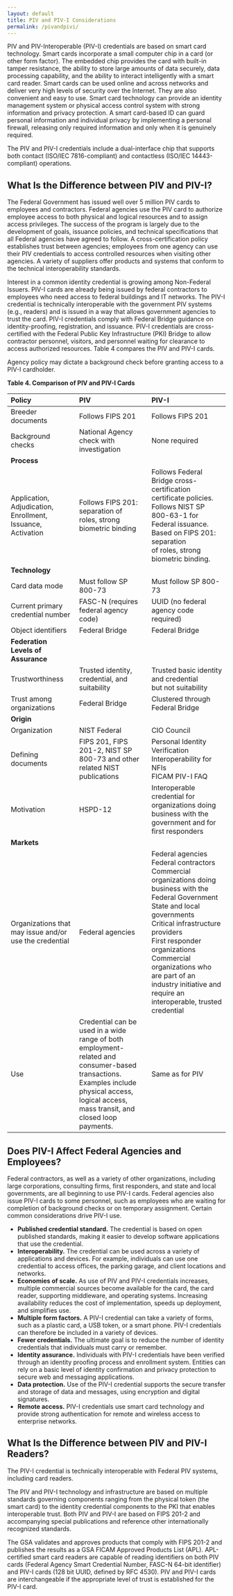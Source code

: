 ```yaml
---
layout: default
title: PIV and PIV-I Considerations
permalink: /pivandpivi/
---
```


PIV and PIV-Interoperable (PIV-I) credentials are based on smart card technology. Smart cards incorporate a small computer chip in a card (or other form factor).  The embedded chip provides the card with built-in tamper resistance, the ability to store large amounts of data securely, data processing capability, and the ability to interact intelligently with a smart card reader. Smart cards can be used online and across networks and deliver very high levels of security over the Internet.  They are also convenient and easy to use.
Smart card technology can provide an identity management system or physical access control system with strong information and privacy protection.  A smart card-based ID can guard personal information and individual privacy by implementing a personal firewall, releasing only required information and only when it is genuinely required.

The PIV and PIV-I credentials include a dual-interface chip that supports both contact (ISO/IEC 7816-compliant) and contactless (ISO/IEC 14443-compliant) operations.

## What Is the Difference between PIV and PIV-I?

The Federal Government has issued well over 5 million PIV cards to employees and contractors.  Federal agencies use the PIV card to authorize employee access to both physical and logical resources and to assign access privileges.  The success of the program is largely due to the development of goals, issuance policies, and technical specifications that all Federal agencies have agreed to follow.  A cross-certification policy establishes trust between agencies; employees from one agency can use their PIV credentials to access controlled resources when visiting other agencies.  A variety of suppliers offer products and systems that conform to the technical interoperability standards.

Interest in a common identity credential is growing among Non-Federal Issuers. PIV-I cards are already being issued by federal contractors to employees who need access to federal buildings and IT networks.  The PIV-I credential is technically interoperable with the government PIV systems (e.g., readers) and is issued in a way that allows government agencies to trust the card.  PIV-I credentials comply with Federal Bridge guidance on identity-proofing, registration, and issuance.  PIV-I credentials are cross-certified with the Federal Public Key Infrastructure (PKI) Bridge to allow contractor personnel, visitors, and personnel waiting for clearance to access authorized resources.  Table 4 compares the PIV and PIV-I cards.

Agency policy may dictate a background check before granting access to a PIV-I cardholder.

**Table 4. Comparison of PIV and PIV-I Cards**

| **Policy** |  **PIV** | **PIV-I** |
| :-------- | :------------ | :----------- |
| Breeder documents  | Follows FIPS 201 |  Follows FIPS 201  |
| Background checks  | National Agency check with investigation <!--Do we mean to say "National Agency Check with Inquiries (NACI)"?--> | None required |
| **Process** |   |   |
| Application, Adjudication,<br>Enrollment, Issuance,<br>Activation  | Follows FIPS 201: separation of<br>roles, strong biometric binding | Follows Federal Bridge cross-certification<br>certificate policies.<br>Follows NIST SP 800-63-1 <!--800-63-1 is a deprecated and shouldn't be referenced.-->for<br>Federal issuance.<br>Based on FIPS 201: separation<br>of roles, strong biometric binding. |  
| **Technology** |   |  |
| Card data mode  | Must follow SP 800-73 | Must follow SP 800-73  |
| Current primary credential number   | FASC-N (requires federal agency code) | UUID (no federal agency code required) |
| Object identifiers  | Federal Bridge | Federal Bridge  |
| **Federation Levels&nbsp;of Assurance** |   |  |
| Trustworthiness   | Trusted identity, credential, and suitability | Trusted basic identity and credential<br>but not suitability |
| Trust among organizations   | Federal Bridge | Clustered through Federal Bridge |
| **Origin** |  |  |
| Organization   | NIST Federal | CIO Council |
| Defining documents   | FIPS 201, FIPS 201-2, NIST SP 800-73 and other related NIST publications | Personal Identity Verification Interoperability for NFIs<br>FICAM PIV-I FAQ |
| Motivation | HSPD-12 | Interoperable credential for organizations doing business with the government and for first responders |
| **Markets** |   |  |
| Organizations that may issue and/or use the credential  | Federal agencies | Federal agencies<br>Federal contractors<br>Commercial organizations doing business with the Federal Government<br>State and local governments<br>Critical infrastructure providers<br>First responder organizations<br>Commercial organizations who are part of an industry initiative and require an interoperable, trusted credential |
| Use  | Credential can be used in a wide range of both employment-related and consumer-based transactions.<br>Examples include physical access, logical access, mass transit, and closed loop payments. | Same as for PIV  |

## Does PIV-I Affect Federal Agencies and Employees?

Federal contractors, as well as a variety of other organizations, including large corporations, consulting firms, first responders, and state and local governments, are all beginning to use PIV-I cards.  Federal agencies also issue PIV-I cards to some personnel, such as employees who are waiting for completion of background checks or on temporary assignment.  Certain common considerations drive PIV-I use.

- **Published credential standard.**  The credential is based on open published standards, making it easier to develop software applications that use the credential.
- **Interoperability.** The credential can be used across a variety of applications and devices.  For example, individuals can use one credential to access offices, the parking garage, and client locations and networks.
- **Economies of scale.**  As use of PIV and PIV-I credentials increases, multiple commercial sources become available for the card, the card reader, supporting middleware, and operating systems.  Increasing availability reduces the cost of implementation, speeds up deployment, and simplifies use.
- **Multiple form factors.**  A PIV-I credential can take a variety of forms, such as a plastic card, a USB token, or a smart phone.  PIV-I credentials can therefore be included in a variety of devices.
- **Fewer credentials.**  The ultimate goal is to reduce the number of identity credentials that individuals must carry or remember.
- **Identity assurance.**  Individuals with PIV-I credentials have been verified through an identity proofing process and enrollment system.  Entities can rely on a basic level of identity confirmation and privacy protection to secure web and messaging applications.   
- **Data protection.**  Use of the PIV-I credential supports the secure transfer and storage of data and messages, using encryption and digital signatures.   
- **Remote access.**  PIV-I credentials use smart card technology and provide strong authentication for remote and wireless access to enterprise networks.  

## What Is the Difference between PIV and PIV-I Readers?

The PIV-I credential is technically interoperable with Federal PIV systems, including card readers.  

The PIV and PIV-I technology and infrastructure are based on multiple standards governing components ranging from the physical token (the smart card) to the identity credential components to the PKI that enables interoperable trust.  Both PIV and PIV-I are based on FIPS 201-2 and accompanying special publications and reference other internationally recognized standards.  

The GSA validates and approves products that comply with FIPS 201-2 and publishes the results as a GSA FICAM Approved Products List (APL).  APL-certified smart card readers are capable of reading identifiers on both PIV cards (Federal Agency Smart Credential Number, FASC-N 64-bit identifier) and PIV-I cards (128 bit UUID, defined by RFC 4530).  PIV and PIV-I cards are interchangeable if the appropriate level of trust is established for the PIV-I card.

